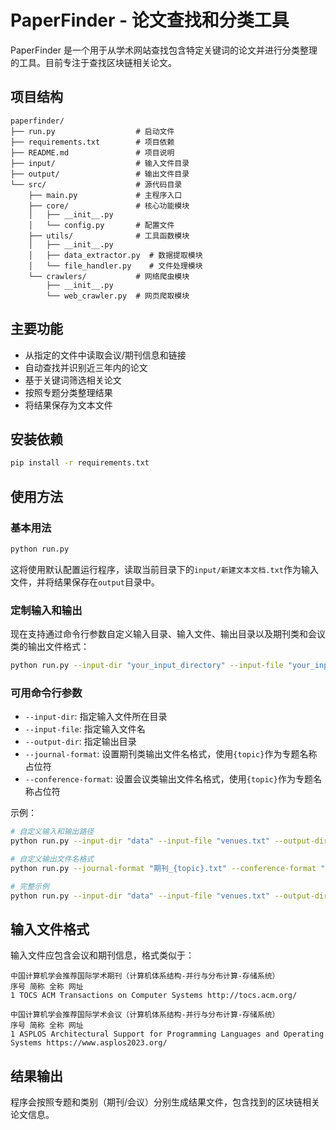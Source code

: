 # PaperFinder - 论文查找和分类工具

PaperFinder 是一个用于从学术网站查找包含特定关键词的论文并进行分类整理的工具。目前专注于查找区块链相关论文。

## 项目结构

```
paperfinder/
├── run.py                  # 启动文件
├── requirements.txt        # 项目依赖
├── README.md               # 项目说明
├── input/                  # 输入文件目录
├── output/                 # 输出文件目录
└── src/                    # 源代码目录
    ├── main.py             # 主程序入口
    ├── core/               # 核心功能模块
    │   ├── __init__.py
    │   └── config.py       # 配置文件
    ├── utils/              # 工具函数模块
    │   ├── __init__.py
    │   ├── data_extractor.py  # 数据提取模块
    │   └── file_handler.py    # 文件处理模块
    └── crawlers/           # 网络爬虫模块
        ├── __init__.py
        └── web_crawler.py  # 网页爬取模块
```

## 主要功能

- 从指定的文件中读取会议/期刊信息和链接
- 自动查找并识别近三年内的论文
- 基于关键词筛选相关论文
- 按照专题分类整理结果
- 将结果保存为文本文件

## 安装依赖

```bash
pip install -r requirements.txt
```

## 使用方法

### 基本用法

```bash
python run.py
```

这将使用默认配置运行程序，读取当前目录下的`input/新建文本文档.txt`作为输入文件，并将结果保存在`output`目录中。

### 定制输入和输出

现在支持通过命令行参数自定义输入目录、输入文件、输出目录以及期刊类和会议类的输出文件格式：

```bash
python run.py --input-dir "your_input_directory" --input-file "your_input_file.txt" --output-dir "your_output_directory"
```

### 可用命令行参数

- `--input-dir`: 指定输入文件所在目录
- `--input-file`: 指定输入文件名
- `--output-dir`: 指定输出目录
- `--journal-format`: 设置期刊类输出文件名格式，使用`{topic}`作为专题名称占位符
- `--conference-format`: 设置会议类输出文件名格式，使用`{topic}`作为专题名称占位符

示例：

```bash
# 自定义输入和输出路径
python run.py --input-dir "data" --input-file "venues.txt" --output-dir "results"

# 自定义输出文件名格式
python run.py --journal-format "期刊_{topic}.txt" --conference-format "会议_{topic}.txt"

# 完整示例
python run.py --input-dir "data" --input-file "venues.txt" --output-dir "results" --journal-format "期刊_{topic}.txt" --conference-format "会议_{topic}.txt"
```

## 输入文件格式

输入文件应包含会议和期刊信息，格式类似于：

```
中国计算机学会推荐国际学术期刊（计算机体系结构-并行与分布计算-存储系统）
序号 简称 全称 网址
1 TOCS ACM Transactions on Computer Systems http://tocs.acm.org/

中国计算机学会推荐国际学术会议（计算机体系结构-并行与分布计算-存储系统）
序号 简称 全称 网址
1 ASPLOS Architectural Support for Programming Languages and Operating Systems https://www.asplos2023.org/
```

## 结果输出

程序会按照专题和类别（期刊/会议）分别生成结果文件，包含找到的区块链相关论文信息。 